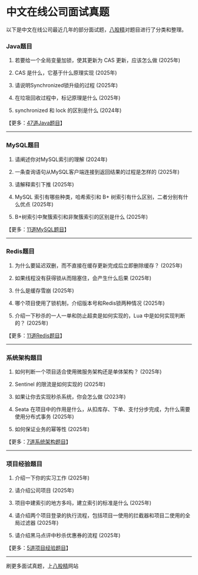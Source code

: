 # 中文在线公司面试真题

以下是中文在线公司最近几年的部分面试题，[八股精](https://www.bagujing.com)对题目进行了分类和整理。

### Java题目

1. 若要给一个全局变量加锁，使其更新为 CAS 更新，应该怎么做 (2025年) 

2. CAS 是什么，它基于什么原理实现 (2025年) 

3. 请说明Synchronized锁升级的过程 (2025年) 

4. 在垃圾回收过程中，标记原理是什么 (2025年) 

5. synchronized 和 lock 的区别是什么 (2024年) 

【更多：[47道Java题目](https://www.bagujing.com/companies)】


---

### MySQL题目

1. 请阐述你对MySQL索引的理解 (2024年) 

2. 一条查询语句从MySQL客户端连接到返回结果的过程是怎样的 (2025年) 

3. 请解释索引下推 (2025年) 

4. MySQL 索引有哪些种类，哈希索引和 B+ 树索引有什么区别，二者分别有什么优点 (2025年) 

5. B+树索引中聚簇索引和非聚簇索引的区别是什么 (2025年) 

【更多：[11道MySQL题目](https://www.bagujing.com/companies)】


---

### Redis题目

1. 为什么要延迟双删，而不直接在缓存更新完成后立即删除缓存？ (2025年) 

2. 如果线程没有获得锁从而阻塞住，会产生什么后果 (2025年) 

3. 什么是缓存雪崩 (2025年) 

4. 哪个项目使用了锁机制，介绍版本号和Redis锁两种情况 (2025年) 

5. 介绍一下秒杀的一人一单和防止超卖是如何实现的，Lua 中是如何实现判断的？ (2025年) 

【更多：[11道Redis题目](https://www.bagujing.com/companies)】


---

### 系统架构题目

1. 如何判断一个项目适合使用微服务架构还是单体架构？ (2025年) 

2. Sentinel 的限流是如何实现的 (2025年) 

3. 如果让你去实现秒杀系统，你会怎么做 (2023年) 

4. Seata 在项目中的作用是什么，从扣库存、下单、支付分步完成，为什么需要使用分布式事务 (2025年) 

5. 如何保证业务的幂等性 (2025年) 

【更多：[7道系统架构题目](https://www.bagujing.com/companies)】


---

### 项目经验题目

1. 介绍一下你的实习工作 (2025年) 

2. 请介绍公司项目 (2025年) 

3. 项目中建索引的地方多吗，建立索引的标准是什么 (2025年) 

4. 请介绍两个项目登录的执行流程，包括项目一使用的拦截器和项目二使用的全局过滤器 (2025年) 

5. 请介绍黑马点评中秒杀优惠券的流程 (2025年) 

【更多：[5道项目经验题目](https://www.bagujing.com/companies)】


---

刷更多面试真题，上[八股精](https://www.bagujing.com)网站
